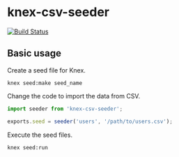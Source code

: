 # knex-csv-seeder

[![Build Status](https://travis-ci.org/holyshared/knex-csv-seeder.svg)](https://travis-ci.org/holyshared/knex-csv-seeder)

## Basic usage

Create a seed file for Knex.

	knex seed:make seed_name

Change the code to import the data from CSV.

```js
import seeder from 'knex-csv-seeder';

exports.seed = seeder('users', '/path/to/users.csv');
```

Execute the seed files.

	knex seed:run
